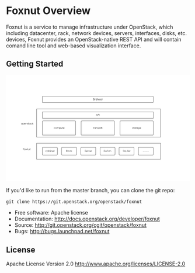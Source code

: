 # Foxnut Overview

Foxnut is a service to manage infrastructure under OpenStack, which including
datacenter, rack, network devices, servers, interfaces, disks, etc. devices,
Foxnut provides an OpenStack-native REST API and will contain comand line tool
and web-based visualization interface.

## Getting Started

![foxnut-why](image/foxnut-why.png)

If you'd like to run from the master branch, you can clone the git repo:

    git clone https://git.openstack.org/openstack/foxnut

* Free software: Apache license
* Documentation: http://docs.openstack.org/developer/foxnut
* Source: http://git.openstack.org/cgit/openstack/foxnut
* Bugs: http://bugs.launchpad.net/foxnut

## License

Apache License Version 2.0 http://www.apache.org/licenses/LICENSE-2.0

